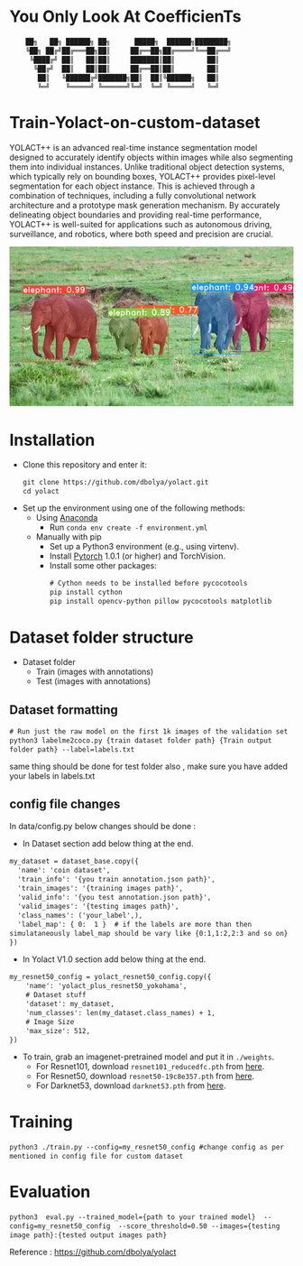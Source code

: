 # **Y**ou **O**nly **L**ook **A**t **C**oefficien**T**s
```
    ██╗   ██╗ ██████╗ ██╗      █████╗  ██████╗████████╗
    ╚██╗ ██╔╝██╔═══██╗██║     ██╔══██╗██╔════╝╚══██╔══╝
     ╚████╔╝ ██║   ██║██║     ███████║██║        ██║   
      ╚██╔╝  ██║   ██║██║     ██╔══██║██║        ██║   
       ██║   ╚██████╔╝███████╗██║  ██║╚██████╗   ██║   
       ╚═╝    ╚═════╝ ╚══════╝╚═╝  ╚═╝ ╚═════╝   ╚═╝ 
```
# Train-Yolact-on-custom-dataset
YOLACT++ is an advanced real-time instance segmentation model designed to accurately identify objects within images while also segmenting them into individual instances. Unlike traditional object detection systems, which typically rely on bounding boxes, YOLACT++ provides pixel-level segmentation for each object instance. This is achieved through a combination of techniques, including a fully convolutional network architecture and a prototype mask generation mechanism. By accurately delineating object boundaries and providing real-time performance, YOLACT++ is well-suited for applications such as autonomous driving, surveillance, and robotics, where both speed and precision are crucial.

![Example 2](data/yolact_example_2.png)

# Installation
 - Clone this repository and enter it:
   ```Shell
   git clone https://github.com/dbolya/yolact.git
   cd yolact
   ```
 - Set up the environment using one of the following methods:
   - Using [Anaconda](https://www.anaconda.com/distribution/)
     - Run `conda env create -f environment.yml`
   - Manually with pip
     - Set up a Python3 environment (e.g., using virtenv).
     - Install [Pytorch](http://pytorch.org/) 1.0.1 (or higher) and TorchVision.
     - Install some other packages:
       ```Shell
       # Cython needs to be installed before pycocotools
       pip install cython
       pip install opencv-python pillow pycocotools matplotlib 

# Dataset folder structure


- Dataset folder
    - Train (images with annotations)
    - Test (images with annotations)


## Dataset formatting
```Shell
# Run just the raw model on the first 1k images of the validation set
python3 labelme2coco.py {train dataset folder path} {Train output folder path} --label=labels.txt
```
same thing should be done for test folder also , make sure you have added your labels in labels.txt

## config file changes

In data/config.py below changes should be done :
- In Dataset section add below thing at the end.
```Shell
my_dataset = dataset_base.copy({
  'name': 'coin dataset',
  'train_info': '{you train annotation.json path}',
  'train_images': '{training images path}',
  'valid_info': '{you test annotation.json path}',
  'valid_images': '{testing images path}',
  'class_names': ('your_label',),
  'label_map': { 0:  1 }  # if the labels are more than then simulataneously label_map should be vary like {0:1,1:2,2:3 and so on}
})
```

- In Yolact V1.0 section add below thing at the end.
```Shell
my_resnet50_config = yolact_resnet50_config.copy({
    'name': 'yolact_plus_resnet50_yokohama',
    # Dataset stuff
    'dataset': my_dataset,
    'num_classes': len(my_dataset.class_names) + 1,
    # Image Size
    'max_size': 512,
})
```

- To train, grab an imagenet-pretrained model and put it in `./weights`.
  - For Resnet101, download `resnet101_reducedfc.pth` from [here](https://drive.google.com/file/d/1tvqFPd4bJtakOlmn-uIA492g2qurRChj/view?usp=sharing).
  - For Resnet50, download `resnet50-19c8e357.pth` from [here](https://drive.google.com/file/d/1Jy3yCdbatgXa5YYIdTCRrSV0S9V5g1rn/view?usp=sharing).
  - For Darknet53, download `darknet53.pth` from [here](https://drive.google.com/file/d/17Y431j4sagFpSReuPNoFcj9h7azDTZFf/view?usp=sharing).

# Training
```Shell
python3 ./train.py --config=my_resnet50_config #change config as per mentioned in config file for custom dataset
```

# Evaluation
```Shell
python3  eval.py --trained_model={path to your trained model}  --config=my_resnet50_config  --score_threshold=0.50 --images={testing image path}:{tested output images path}
```

Reference : https://github.com/dbolya/yolact
